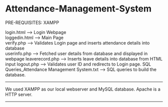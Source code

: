 # Attendance-Management-System

PRE-REQUISITES:
XAMPP
  
  login.html --> Login Webpage                                                                                                                                                     
  loggedin.html --> Main Page                                                                                                                                                       
  verify.php --> Validates Login page and inserts attendance details into database                                                                                                 
  userinfo.php --> Fetched user details from database and displayed in webpage
  leaverecord.php --> Inserts leave details into database from HTML input
  logout.php --> Validates user ID and redirects to Login page.
  SQL Queries_Attendance Management System.txt --> SQL queries to build the database.                                         

***************************************************************************************************************************************

We used XAMPP as our local webserver and MySQL database.
Apache is a HTTP server.

****************************************************************************************************************************************








